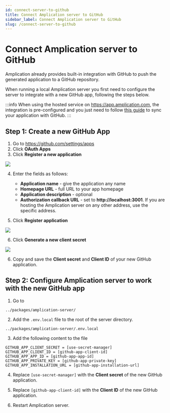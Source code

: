 ```yaml
---
id: connect-server-to-github
title: Connect Amplication server to GitHub
sidebar_label: Connect Amplication server to GitHub
slug: /connect-server-to-github
---
```


# Connect Amplication server to GitHub

Amplication already provides built-in integration with GitHub to push the generated application to a GitHub repository.

When running a local Amplication server you first need to configure the server to integrate with a new GitHub app, following the steps below.

:::info
When using the hosted service on https://app.amplication.com, the integration is pre-configured and you just need to follow [this guide](/docs/sync-with-github) to sync your application with GitHub.
:::

## Step 1:  Create a new GitHub App

1. Go to https://github.com/settings/apps
2. Click **OAuth Apps**
3. Click **Register a new application**

![](./assets/register-new-oauth-app.png)

4. Enter the fields as follows: 
    - **Application name** - give the application any name
    - **Homepage URL** - full URL to your app homepage
    - **Application description** - optional
    - **Authorization callback URL** - set to **http://localhost:3001**. If you are hosting the Amplication server on any other address, use the specific address.

5. Click **Register application**

![](./assets/app-settings.png)

6. Click **Generate a new client secret**

![](./assets/client-secret.png)

6. Copy and save the **Client secret** and **Client ID** of your new GitHub application.

## Step 2: Configure Amplication server to work with the new GitHub app

1. Go to  

```
../packages/amplication-server/

```

2. Add the `.env.local` file to the root of the server directory.

```
../packages/amplication-server/.env.local
```

3. Add the following content to the file

```
GITHUB_APP_CLIENT_SECRET = [use-secret-manager]
GITHUB_APP_CLIENT_ID = [github-app-client-id]
GITHUB_APP_APP_ID = [github-app-app-id]
GITHUB_APP_PRIVATE_KEY = [github-app-private-key]
GITHUB_APP_INSTALLATION_URL = [github-app-installation-url]
```

4. Replace `[use-secret-manager]` with the **Client secret** of the new GitHub application.
5. Replace `[github-app-client-id]` with the **Client ID** of the new GitHub application.

6. Restart Amplication server.
